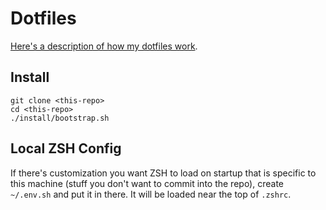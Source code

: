 # Dotfiles

[Here's a description of how my dotfiles work](https://shaky.sh/simple-dotfiles/).

## Install

```
git clone <this-repo>
cd <this-repo>
./install/bootstrap.sh
```

## Local ZSH Config

If there's customization you want ZSH to load on startup that is specific to 
this machine (stuff you don't want to commit into the repo), create `~/.env.sh`
and put it in there. It will be loaded near the top of `.zshrc`.
